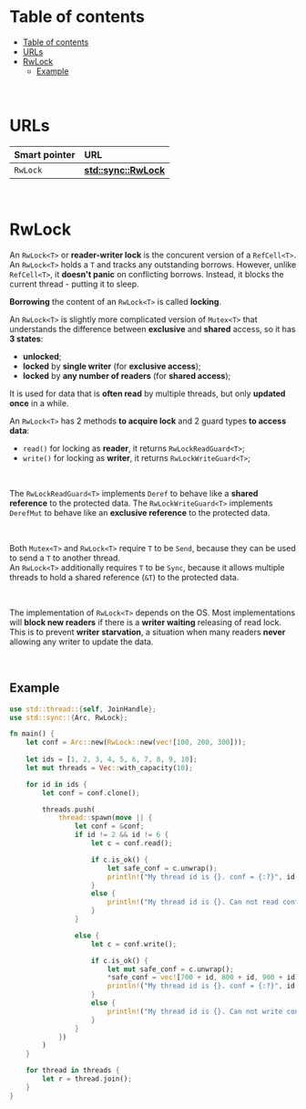 # Table of contents
- [Table of contents](#table-of-contents)
- [URLs](#urls)
- [RwLock](#rwlock)
  - [Example](#example)

<br>

# URLs
|Smart pointer|URL|
|:----|:------------|
|`RwLock`|[**std::sync::RwLock**](https://doc.rust-lang.org/std/sync/struct.RwLock.html)|

<br>

# RwLock
An `RwLock<T>` or **reader-writer lock** is the concurent version of a `RefCell<T>`. An `RwLock<T>` holds a `T` and tracks any outstanding borrows. However, unlike `RefCell<T>`, it **doesn't panic** on conflicting borrows. Instead, it blocks the current thread - putting it to sleep.<br>

**Borrowing** the content of an `RwLock<T>` is called **locking**.<br>

An `RwLock<T>` is slightly more complicated version of `Mutex<T>` that understands the difference between **exclusive** and **shared** access, so it has **3 states**:
- **unlocked**;
- **locked** by **single writer** (for **exclusive access**);
- **locked** by **any number of readers** (for **shared access**);

It is used for data that is **often read** by multiple threads, but only **updated once** in a while.<br>

An `RwLock<T>` has 2 methods **to acquire lock** and 2 guard types **to access data**:
- `read()` for locking as **reader**, it returns `RwLockReadGuard<T>`;
- `write()` for locking as **writer**, it returns `RwLockWriteGuard<T>`;

<br>

The `RwLockReadGuard<T>` implements `Deref` to behave like a **shared reference** to the protected data.
The `RwLockWriteGuard<T>` implements `DerefMut` to behave like an **exclusive reference** to the protected data.

<br>

Both `Mutex<T>` and `RwLock<T>` require `T` to be `Send`, because they can be used to send a `T` to another thread.<br>
An `RwLock<T>` additionally requires `T` to be `Sync`, because it allows multiple threads to hold a shared reference (`&T`) to the protected data.

<br>

The implementation of `RwLock<T>` depends on the OS. Most implementations will **block new readers** if there is a **writer waiting** releasing of read lock. This is to prevent **writer starvation**, a situation when many readers **never** allowing any writer to update the data.

<br>

## Example
```Rust 
use std::thread::{self, JoinHandle};
use std::sync::{Arc, RwLock};

fn main() {
    let conf = Arc::new(RwLock::new(vec![100, 200, 300]));
    
    let ids = [1, 2, 3, 4, 5, 6, 7, 8, 9, 10];
    let mut threads = Vec::with_capacity(10);

    for id in ids {
        let conf = conf.clone();

        threads.push(
            thread::spawn(move || {
                let conf = &conf;
                if id != 2 && id != 6 {
                    let c = conf.read();

                    if c.is_ok() {
                        let safe_conf = c.unwrap();
                        println!("My thread id is {}. conf = {:?}", id.clone(), safe_conf)
                    }
                    else {
                        println!("My thread id is {}. Can not read conf!", id.clone())
                    }
                }

                else {
                    let c = conf.write();

                    if c.is_ok() {
                        let mut safe_conf = c.unwrap();
                        *safe_conf = vec![700 + id, 800 + id, 900 + id];
                        println!("My thread id is {}. conf = {:?}", id.clone(), safe_conf)
                    }
                    else {
                        println!("My thread id is {}. Can not write conf!", id.clone())
                    }
                }
            })
        )
    }

    for thread in threads {
        let r = thread.join();
    }
}
```
